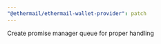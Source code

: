 ```yaml
---
"@ethermail/ethermail-wallet-provider": patch
---
```


Create promise manager queue for proper handling
